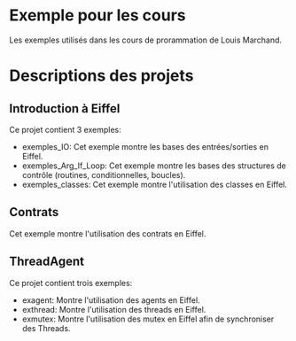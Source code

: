 Exemple pour les cours
======================

Les exemples utilisés dans les cours de prorammation de Louis Marchand.

Descriptions des projets
========================

Introduction à Eiffel
---------------------

Ce projet contient 3 exemples:

* exemples_IO: Cet exemple montre les bases des entrées/sorties en Eiffel.
* exemples_Arg_If_Loop: Cet exemple montre les bases des structures de contrôle (routines, conditionnelles, boucles).
* exemples_classes: Cet exemple montre l'utilisation des classes en Eiffel.

Contrats
--------

Cet exemple montre l'utilisation des contrats en Eiffel.

ThreadAgent
-----------

Ce projet contient trois exemples:

* exagent: Montre l'utilisation des agents en Eiffel.
* exthread: Montre l'utilisation des threads en Eiffel.
* exmutex: Montre l'utilisation des mutex en Eiffel afin de synchroniser des Threads.
